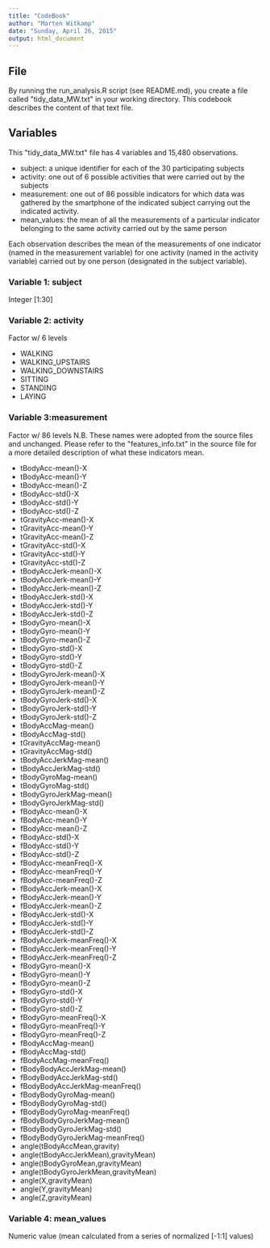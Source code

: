 ```yaml
---
title: "CodeBook"
author: "Marten Witkamp"
date: "Sunday, April 26, 2015"
output: html_document
---
```


## File
By running the run_analysis.R script (see README.md), you create a file called "tidy_data_MW.txt" in your working directory. This codebook describes the content of that text file.  

## Variables
This "tidy_data_MW.txt" file has 4 variables and 15,480 observations.

* subject: a unique identifier for each of the 30 participating subjects
* activity: one out of 6 possible activities that were carried out by the subjects
* measurement: one out of 86 possible indicators for which data was gathered by the smartphone of the indicated subject carrying out the indicated activity.  
* mean_values: the mean of all the measurements of a particular indicator belonging to the same activity carried out by the same person

Each observation describes the mean of the measurements of one indicator (named in the measurement variable) for one activity (named in the activity variable) carried out by one person (designated in the subject variable).

### Variable 1: subject
Integer [1:30]

### Variable 2: activity
Factor w/ 6 levels
* WALKING            
* WALKING_UPSTAIRS   
* WALKING_DOWNSTAIRS 
* SITTING           
* STANDING
* LAYING         

### Variable 3:measurement
Factor w/ 86 levels
N.B. These names were adopted from the source files and unchanged. Please refer to the "features_info.txt" in the source file for a more detailed description of what these indicators mean.
*  tBodyAcc-mean()-X                    
*  tBodyAcc-mean()-Y                   
*  tBodyAcc-mean()-Z                    
*  tBodyAcc-std()-X                    
*  tBodyAcc-std()-Y                     
*  tBodyAcc-std()-Z                    
*  tGravityAcc-mean()-X                 
*  tGravityAcc-mean()-Y                
*  tGravityAcc-mean()-Z                 
*  tGravityAcc-std()-X                 
*  tGravityAcc-std()-Y                  
*  tGravityAcc-std()-Z                 
*  tBodyAccJerk-mean()-X                
*  tBodyAccJerk-mean()-Y               
*  tBodyAccJerk-mean()-Z                
*  tBodyAccJerk-std()-X                
*  tBodyAccJerk-std()-Y                 
*  tBodyAccJerk-std()-Z                
*  tBodyGyro-mean()-X                   
*  tBodyGyro-mean()-Y                  
*  tBodyGyro-mean()-Z                   
*  tBodyGyro-std()-X                   
*  tBodyGyro-std()-Y                    
*  tBodyGyro-std()-Z                   
*  tBodyGyroJerk-mean()-X               
*  tBodyGyroJerk-mean()-Y              
*  tBodyGyroJerk-mean()-Z               
*  tBodyGyroJerk-std()-X               
*  tBodyGyroJerk-std()-Y                
*  tBodyGyroJerk-std()-Z               
*  tBodyAccMag-mean()                   
*  tBodyAccMag-std()                   
*  tGravityAccMag-mean()                
*  tGravityAccMag-std()                
*  tBodyAccJerkMag-mean()               
*  tBodyAccJerkMag-std()               
*  tBodyGyroMag-mean()                  
*  tBodyGyroMag-std()                  
*  tBodyGyroJerkMag-mean()              
*  tBodyGyroJerkMag-std()              
*  fBodyAcc-mean()-X                    
*  fBodyAcc-mean()-Y                   
*  fBodyAcc-mean()-Z                    
*  fBodyAcc-std()-X                    
*  fBodyAcc-std()-Y                     
*  fBodyAcc-std()-Z                    
*  fBodyAcc-meanFreq()-X                
*  fBodyAcc-meanFreq()-Y               
*  fBodyAcc-meanFreq()-Z                
*  fBodyAccJerk-mean()-X               
*  fBodyAccJerk-mean()-Y                
*  fBodyAccJerk-mean()-Z               
*  fBodyAccJerk-std()-X                 
*  fBodyAccJerk-std()-Y                
*  fBodyAccJerk-std()-Z                 
*  fBodyAccJerk-meanFreq()-X           
*  fBodyAccJerk-meanFreq()-Y            
*  fBodyAccJerk-meanFreq()-Z           
*  fBodyGyro-mean()-X                   
*  fBodyGyro-mean()-Y                  
*  fBodyGyro-mean()-Z                   
*  fBodyGyro-std()-X                   
*  fBodyGyro-std()-Y                    
*  fBodyGyro-std()-Z                   
*  fBodyGyro-meanFreq()-X               
*  fBodyGyro-meanFreq()-Y              
*  fBodyGyro-meanFreq()-Z               
*  fBodyAccMag-mean()                  
*  fBodyAccMag-std()                    
*  fBodyAccMag-meanFreq()              
*  fBodyBodyAccJerkMag-mean()           
*  fBodyBodyAccJerkMag-std()           
*  fBodyBodyAccJerkMag-meanFreq()       
*  fBodyBodyGyroMag-mean()             
*  fBodyBodyGyroMag-std()               
*  fBodyBodyGyroMag-meanFreq()         
*  fBodyBodyGyroJerkMag-mean()          
*  fBodyBodyGyroJerkMag-std()          
*  fBodyBodyGyroJerkMag-meanFreq()      
*  angle(tBodyAccMean,gravity)         
*  angle(tBodyAccJerkMean),gravityMean) 
*  angle(tBodyGyroMean,gravityMean)    
*  angle(tBodyGyroJerkMean,gravityMean) 
*  angle(X,gravityMean)                
*  angle(Y,gravityMean)                 
*  angle(Z,gravityMean)   

### Variable 4: mean_values
Numeric value (mean calculated from a series of normalized [-1:1] values)
